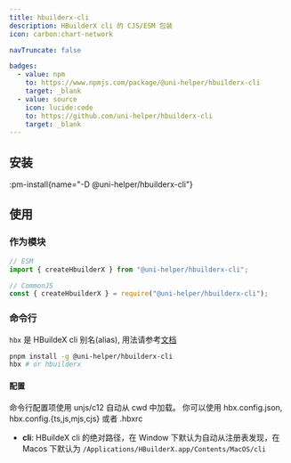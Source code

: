 ```yaml
---
title: hbuilderx-cli
description: HBuilderX cli 的 CJS/ESM 包装
icon: carbon:chart-network

navTruncate: false

badges:
  - value: npm
    to: https://www.npmjs.com/package/@uni-helper/hbuilderx-cli
    target: _blank
  - value: source
    icon: lucide:code
    to: https://github.com/uni-helper/hbuilderx-cli
    target: _blank
---
```


## 安装

:pm-install{name="-D @uni-helper/hbuilderx-cli"}

## 使用

### 作为模块

```ts
// ESM
import { createHbuilderX } from "@uni-helper/hbuilderx-cli";

// CommonJS
const { createHbuilderX } = require("@uni-helper/hbuilderx-cli");
```

### 命令行

`hbx` 是 HBuildeX cli 别名(alias), 用法请参考[文档](https://hx.dcloud.net.cn/cli/README)

```bash
pnpm install -g @uni-helper/hbuilderx-cli
hbx # or hbuilderx
```

#### 配置

命令行配置项使用 unjs/c12 自动从 cwd 中加载。 你可以使用 hbx.config.json, hbx.config.{ts,js,mjs,cjs} 或者 .hbxrc

- **cli**: HBuildeX cli 的绝对路径，在 Window 下默认为自动从注册表发现，在 Macos 下默认为 `/Applications/HBuilderX.app/Contents/MacOS/cli`
